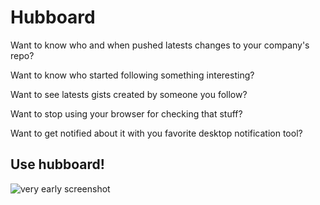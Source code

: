 # Hubboard

Want to know who and when pushed latests changes to your company's repo?

Want to know who started following something interesting?

Want to see latests gists created by someone you follow?

Want to stop using your browser for checking that stuff?

Want to get notified about it with you favorite desktop notification tool?

## Use hubboard!

![very early screenshot](http://img.skitch.com/20101020-pjfaffyyt6wacnpspu9fhu3dst.jpg)
